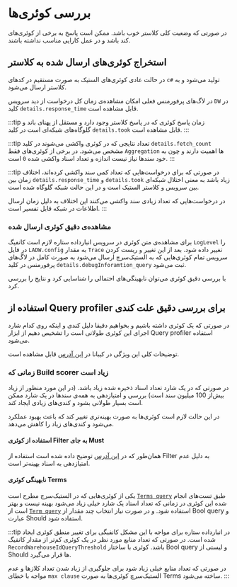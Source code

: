 # بررسی کوئری‌ها

در صورتی که وضعیت کلی کلاستر خوب باشد. ممکن است پاسخ به برخی از کوئری‌های کند باشد و در عمل کارایی مناسب نداشته باشند.

## استخراج کوئری‌های ارسال شده به کلاستر

در حالت عادی کوئری‌های الستیک به صورت مستقیم در کدهای 
`c#`
تولید می‌شود و به کلاستر ارسال می‌شود.

در لاگ‌های پرفورمنس فعلی امکان مشاهده‌ی زمان کل درخواست از دید سرویس 
`DW`
در کلید
`details.response_time`
قابل مشاهده است.

:::tip
زمان پاسخ کوئری که در پاسخ کلاستر وجود دارد و مستقل از پهنای باند و گلوگاه‌های شبکه‌ای است در کلید
`details.took`
قابل مشاهده است.
:::

:::tip
تعداد نتایجی که در کوئری واکشی می‌شوند در کلید
`details.fetch_count`
مشخص می‌شود. در برخی از کوئری‌های فقط
`Aggregation`
ها اهمیت دارند و چون به خود سندها نیاز نیست اندازه و تعداد اسناد واکشی شده 
`0`
است.
:::

:::tip
در صورتی که برای درخواست‌هایی که 
تعداد کمی سند واکشی کرده‌اند، اختلاف زمان بین 
`details.response_time`
و 
`details.took`
زیاد باشد به معنی اختلال شبکه‌ای بین سرویس و کلاستر الستیک است و در این حالت شبکه گلوگاه شده است.

در درخواست‌هایی که تعداد زیادی سند واکشی می‌کنند این اختلاف به دلیل زمان ارسال اطلاعات در شبکه قابل تفسیر است.
:::


### مشاهده‌ی دقیق کوئری ارسال شده

برای مشاهده‌ی متن کوئری
در سرویس انبارداده ستاره لازم است کانفیگ 
`LogLevel`
را در فایل 
`LADW.config`
به مقدار 
`Trace`
تغییر داده شود.
بعد از این تغییر و ریست کردن سرویس تمام کوئری‌هایی که به الستیک‌سرچ ارسال می‌شود به صورت کامل در لاگ‌های پرفورمنس در کلید
`details.debugInforamtion_query`
ثبت می‌شود.

با بررسی دقیق کوئری می‌توان نابهینگی‌های احتمالی را شناسایی کرد و نتایج را بررسی کرد.


## استفاده از Query profiler برای بررسی دقیق علت کندی
در صورتی که یک کوئری داشته باشیم و بخواهیم دقیقا دلیل کندی و اینکه روی کدام شارد اجرای این کوئری طولانی است را تشخیص دهیم از ابزار
Query profiler
استفاده می‌شود.

توضیحات کلی این ویژگی در کیبانا در 
[این آدرس](https://www.elastic.co/guide/en/kibana/current/xpack-profiler.html)
قابل مشاهده است.

### زمانی که Build scorer زیاد است
در صورتی که در یک شارد تعداد اسناد ذخیره شده زیاد باشد.
(در این مورد منظور از زیاد بیش‌از 100 میلیون سند است)
بررسی و امتیازدهی به همه‌ی سندها در یک شارد ممکن است بسیار طولانی بشود و کندی‌های زیادی ایجاد کند.

در این حالت لازم است کوئری‌ها به صورت بهینه‌تری تغییر کند که باعث بهبود عملکرد می‌شود و کندی‌های زیاد را کاهش می‌دهد.

#### استفاده از کوئری Filter به جای Must
همان‌طور که در 
[این آدرس](https://stackoverflow.com/questions/43349044/what-is-the-difference-between-must-and-filter-in-query-dsl-in-elasticsearch)
توضیح داده شده است استفاده از 
Filter 
به دلیل عدم امتیازدهی به اسناد بهینه‌تر است.

#### نابهینگی کوئری Terms
یکی از کوئری‌هایی که در الستیک‌سرج مطرح است
[`Terms query`](https://www.elastic.co/guide/en/elasticsearch/reference/current/query-dsl-terms-query.html)
طبق تست‌های انجام شده این کوئری در زمانی که تعداد اسناد یک شارد خیلی زیاد می‌شود بهینه نیست و بهتر است از
[`Term query`](https://www.elastic.co/guide/en/elasticsearch/reference/current/query-dsl-term-query.html)
استفاده شود. و در صورت نیاز انتخاب چند مقدار از
Bool query 
و عبارت
Should
استفاده شود.

:::tip
در انبارداده ستاره
برای مواجه با این مشکل کانفیگی برای تغییر منطق کوئری ایجاد شده است. در صورتی که تعداد منابع مورد نظر در یک کوئری کم‌تر از مقدار کانفیگ 
`RecordWarehouseIdQueryThreshold`
باشد.
کوئری با ساختار
Bool query 
و لیستی از 
Should ها
قرار می‌گیرد.

در صورتی که تعداد منابع خیلی زیاد شود برای جلوگیری از زیاد شدن تعداد کلازها و عدم مواجه با خطای 
`max clause`
الستیک‌سرچ کوئری‌ها به صورت 
Terms
ساخته می‌شود.
:::